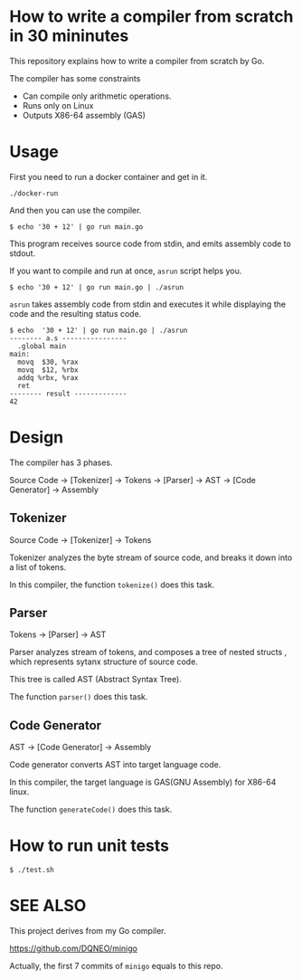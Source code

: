 # How to write a compiler from scratch in 30 mininutes

This repository explains how to write a compiler from scratch by Go.

The compiler has some constraints

* Can compile only arithmetic operations.
* Runs only on Linux
* Outputs X86-64 assembly (GAS)

# Usage

First you need to run a docker container and get in it.

```
./docker-run
```

And then you can use the compiler.


```
$ echo '30 + 12' | go run main.go
```

This program receives source code from stdin, and emits assembly code to stdout.

If you want to compile and run at once, `asrun` script helps you.

```
$ echo '30 + 12' | go run main.go | ./asrun
```

`asrun` takes assembly code from stdin and executes it while displaying the code and the resulting status code.

```
$ echo  '30 + 12' | go run main.go | ./asrun
-------- a.s ----------------
  .global main
main:
  movq  $30, %rax
  movq  $12, %rbx
  addq %rbx, %rax
  ret
-------- result -------------
42
```

# Design

The compiler has 3 phases.

Source Code -> [Tokenizer] -> Tokens -> [Parser] -> AST -> [Code Generator] -> Assembly

## Tokenizer

Source Code -> [Tokenizer] -> Tokens

Tokenizer analyzes the byte stream of source code, and breaks it down into a list of tokens.

In this compiler, the function `tokenize()` does this task.

## Parser

Tokens -> [Parser] -> AST

Parser analyzes stream of tokens, and composes a tree of nested structs , which represents sytanx structure of source code.

This tree is called AST (Abstract Syntax Tree).

The function `parser()` does this task.

## Code Generator

AST -> [Code Generator] -> Assembly

Code generator converts AST into target language code.

In this compiler, the target language is GAS(GNU Assembly) for X86-64 linux.

The function `generateCode()` does this task.

# How to run unit tests

```
$ ./test.sh
```

# SEE ALSO

This project derives from my Go compiler.

https://github.com/DQNEO/minigo

Actually, the first 7 commits of `minigo` equals to this repo.
